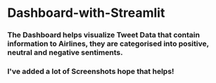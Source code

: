 # Dashboard-with-Streamlit

### The Dashboard helps visualize Tweet Data that contain information to Airlines, they are categorised into positive, neutral and negative sentiments. 

### I've added a lot of Screenshots hope that helps!
